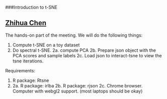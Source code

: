 ###Introduction to t-SNE
## [Zhihua Chen](mailto:zhihua.chen@moffitt.org)

The hands-on part of the meeting. We will do the following things:

1. Compute t-SNE on a toy dataset
2. Do spectral t-SNE. 
    2a. compute PCA 
    2b. Prepare json object with the PCA scores and sample labels
    2c. Load json to interact-tsne to view the tsne iterations.

Requirements:

1. R package: Rtsne
2.  
    2a. R package: irlba 
    2b. R package: rjson
	2c. Chrome browser. Computer with webgl2 support. (most laptops should be okay)